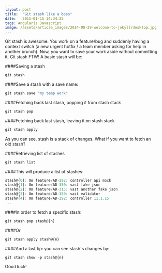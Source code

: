 ```yaml
---
layout: post
title:  "Git stash like a boss"
date:   2015-01-15 14:34:25
tags: Angularjs Javascript
image: /assets/article_images/2014-08-29-welcome-to-jekyll/desktop.jpg
---
```


Git stash is awesome. You work on a feature/bug and suddenly having a context switch  (a new urgent hotfix / a team member asking for help in another brunch). Now, you want to save your work aside without committing it.
Git stash FTW!
A basic stash will be:

####Saving a stash

```javascript
git stash
```
####Save a stash with a save name:

```javascript
git stash save "my temp work"
```
####Fetching back last stash, popping it from stash stack

```javascript
git stash pop
```
####Fetching back last stash, leaving it on stash stack

```javascript
git stash apply
```
As you can see, stash is a stack of changes. What if you want to fetch an old stash?

####Retrieving list of stashes

```javascript
git stash list
```
####This will produce a list of stashes:

```javascript
stash@{0}: On feature/AD-292: controller api mock
stash@{1}: On feature/AD-350: vast fake json
stash@{2}: On feature/AD-315: vast another fake json
stash@{3}: On feature/AD-350: vast validator
stash@{4}: On feature/AD-292: controller 11.1.15
...
```
####In order to fetch a specific stash:

```javascript
git stash pop stash@{n}
```
####Or

```javascript
git stash apply stash@{n} 
```
####And a last tip: you can see stash's changes by:

```javascript
git stash show -p stash@{n}
```
Good luck!


[jekyll]:      http://jekyllrb.com
[jekyll-gh]:   https://github.com/jekyll/jekyll
[jekyll-help]: https://github.com/jekyll/jekyll-help
